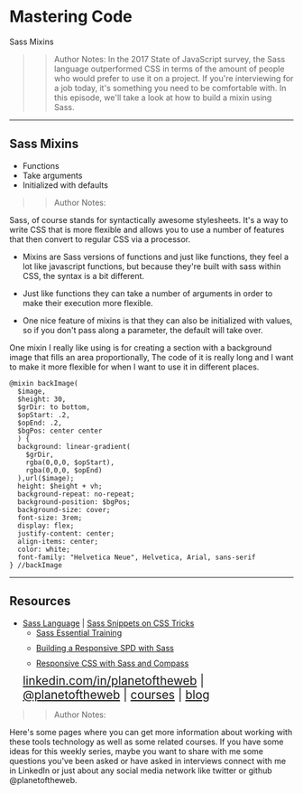 <!-- .slide: data-state="title" -->

# Mastering Code
Sass Mixins

> >Author Notes:
In the 2017 State of JavaScript survey, the Sass language outperformed CSS in terms of the amount of people who would prefer to use it on a project. If you're interviewing for a job today, it's something you need to be comfortable with. In this episode, we'll take a look at how to build a mixin using Sass.

---

## Sass Mixins


- Functions
- Take arguments
- Initialized with defaults

> > Author Notes:

Sass, of course stands for syntactically awesome stylesheets. It's a way to write CSS that is more flexible and allows you to use a number of features that then convert to regular CSS via a processor.

- Mixins are Sass versions of functions and just like functions, they feel a lot like javascript functions, but because they're built with sass within CSS, the syntax is a bit different.

- Just like functions they can take a number of arguments in order to make their execution more flexible.

- One nice feature of mixins is that they can also be initialized with values, so if you don't pass along a parameter, the default will take over.

One mixin I really like using is for creating a section with a background image that fills an area proportionally, The code of it is really long and I want to make it more flexible for when I want to use it in different places.

```
@mixin backImage(
  $image,
  $height: 30,
  $grDir: to bottom,
  $opStart: .2,
  $opEnd: .2,
  $bgPos: center center
  ) {
  background: linear-gradient(
    $grDir,
    rgba(0,0,0, $opStart),
    rgba(0,0,0, $opEnd)
  ),url($image);
  height: $height + vh;
  background-repeat: no-repeat;
  background-position: $bgPos;
  background-size: cover;
  font-size: 3rem;
  display: flex;
  justify-content: center;
  align-items: center;
  color: white;
  font-family: "Helvetica Neue", Helvetica, Arial, sans-serif    
} //backImage
```

---
## Resources
<ul>
  <li><a href="http://sass-lang.com/">Sass Language</a> | <a href="https://css-tricks.com/snippets/sass/">Sass Snippets on CSS Tricks</a></li>
  <li style="list-style: none;">
    <ul>
      <li style="margin-bottom: 10px"><a href="https://www.linkedin.com/learning/sass-essential-training">Sass Essential Training</a></li>
      <li style="margin-bottom: 10px"><a href="https://www.linkedin.com/learning/building-a-responsive-single-page-design-with-sass">Building a Responsive SPD with Sass</a></li>
      <li style="margin-bottom: 10px"><a href="https://www.linkedin.com/learning/responsive-css-with-sass-and-compass">Responsive CSS with Sass and Compass</a></li>
    </ul>
  <li style="list-style: none; font-size: 1.3rem;"><a href="hhttps://www.linkedin.com/in/planetoftheweb">linkedin.com/in/planetoftheweb</a> | <a href="https://www.twitter.com/planetoftheweb">@planetoftheweb</a> | <a href="https://www.linkedin.com/learning/instructors/ray-villalobos">courses</a> | <a href="https://raybo.org">blog</a></li>
</ul>

> > Author Notes:

Here's some pages where you can get more information about working with these tools technology as well as some related courses. If you have some ideas for this weekly series, maybe you want to share with me some questions you've been asked or have asked in interviews connect with me in LinkedIn or just about any social media network like twitter or github @planetoftheweb.
